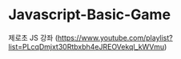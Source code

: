 # Javascript-Basic-Game
제로초 JS 강좌 (https://www.youtube.com/playlist?list=PLcqDmjxt30Rtbxbh4eJREOVekql_kWVmu)
